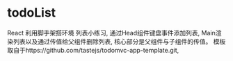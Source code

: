 # todoList
React
利用脚手架搭环境
列表小练习,
通过Head组件键盘事件添加列表,
Main渲染列表以及通过传值给父组件删除列表,
核心部分是父组件与子组件的传值。
模板取自于https://github.com/tastejs/todomvc-app-template.git,

 
